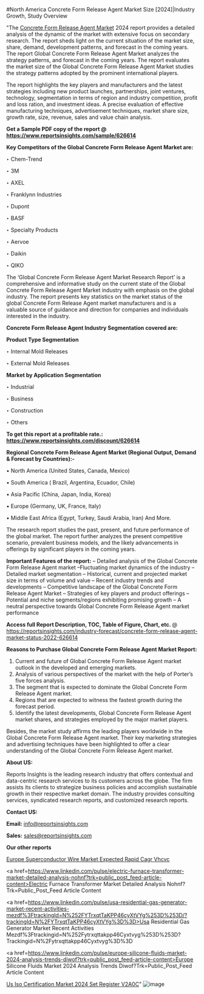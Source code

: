 #North America Concrete Form Release Agent Market Size [2024]|Industry Growth, Study Overview

"The <a href=https://www.reportsinsights.com/sample/626614>Concrete Form Release Agent Market</a> 2024 report provides a detailed analysis of the dynamic of the market with extensive focus on secondary research. The report sheds light on the current situation of the market size, share, demand, development patterns, and forecast in the coming years. The report Global Concrete Form Release Agent Market analyzes the strategy patterns, and forecast in the coming years. The report evaluates the market size of the Global Concrete Form Release Agent Market studies the strategy patterns adopted by the prominent international players.

The report highlights the key players and manufacturers and the latest strategies including new product launches, partnerships, joint ventures, technology, segmentation in terms of region and industry competition, profit and loss ration, and investment ideas. A precise evaluation of effective manufacturing techniques, advertisement techniques, market share size, growth rate, size, revenue, sales and value chain analysis.

<strong>Get a Sample PDF copy of the report @ <a href=https://www.reportsinsights.com/sample/626614 style=color:#0000ff;>https://www.reportsinsights.com/sample/626614</a></strong>

<strong>Key Competitors of the Global Concrete Form Release Agent Market are:</strong>

‣ Chem-Trend

‣ 3M

‣ AXEL

‣ Franklynn Industries

‣ Dupont

‣ BASF

‣ Specialty Products

‣ Aervoe

‣ Daikin

‣ QIKO

The ‘Global Concrete Form Release Agent Market Research Report’ is a comprehensive and informative study on the current state of the Global Concrete Form Release Agent Market industry with emphasis on the global industry. The report presents key statistics on the market status of the global Concrete Form Release Agent market manufacturers and is a valuable source of guidance and direction for companies and individuals interested in the industry.

<strong>Concrete Form Release Agent Industry Segmentation covered are:</strong>

<strong>Product Type Segmentation</strong>

‣    Internal Mold Releases

‣ External Mold Releases

<strong>Market by Application Segmentation</strong>

‣   Industrial

‣ Business

‣ Construction

‣ Others

<strong>To get this report at a profitable rate.: <a href=https://www.reportsinsights.com/discount/626614 style=color:#0000ff;>https://www.reportsinsights.com/discount/626614</a></strong>

<strong>Regional Concrete Form Release Agent Market (Regional Output, Demand &amp; Forecast by Countries):-</strong>

• North America (United States, Canada, Mexico)

• South America ( Brazil, Argentina, Ecuador, Chile)

• Asia Pacific (China, Japan, India, Korea)

• Europe (Germany, UK, France, Italy)

• Middle East Africa (Egypt, Turkey, Saudi Arabia, Iran) And More.

The research report studies the past, present, and future performance of the global market. The report further analyzes the present competitive scenario, prevalent business models, and the likely advancements in offerings by significant players in the coming years.

<strong>Important Features of the report:</strong>
– Detailed analysis of the Global Concrete Form Release Agent market
–Fluctuating market dynamics of the industry
–Detailed market segmentation
– Historical, current and projected market size in terms of volume and value
– Recent industry trends and developments
– Competitive landscape of the Global Concrete Form Release Agent Market
– Strategies of key players and product offerings
– Potential and niche segments/regions exhibiting promising growth
– A neutral perspective towards Global Concrete Form Release Agent market performance

<strong>Access full Report Description, TOC, Table of Figure, Chart, etc. </strong>@   <a href=https://reportsinsights.com/industry-forecast/concrete-form-release-agent-market-status-2022-626614 style=color:#0000ff;>https://reportsinsights.com/industry-forecast/concrete-form-release-agent-market-status-2022-626614</a>

<strong>Reasons to Purchase Global Concrete Form Release Agent Market Report:</strong>
1. Current and future of Global Concrete Form Release Agent market outlook in the developed and emerging markets.
2. Analysis of various perspectives of the market with the help of Porter’s five forces analysis.
3. The segment that is expected to dominate the Global Concrete Form Release Agent market.
4. Regions that are expected to witness the fastest growth during the forecast period.
5. Identify the latest developments, Global Concrete Form Release Agent market shares, and strategies employed by the major market players.

Besides, the market study affirms the leading players worldwide in the Global Concrete Form Release Agent market. Their key marketing strategies and advertising techniques have been highlighted to offer a clear understanding of the Global Concrete Form Release Agent market.

<strong><strong>About US</strong>:</strong>

Reports Insights is the leading research industry that offers contextual and data-centric research services to its customers across the globe. The firm assists its clients to strategize business policies and accomplish sustainable growth in their respective market domain. The industry provides consulting services, syndicated research reports, and customized research reports.

<strong>Contact US:</strong>

<p class=><b>Email:</b> <a href=mailto:info@reportsinsights.com>info@reportsinsights.com</a></p>
<p class=><b>Sales:</b> <a href=mailto:sales@reportsinsights.com>sales@reportsinsights.com</a></p>

<strong>Our other reports</strong>

<a href=https://www.linkedin.com/pulse/europe-superconductor-wire-market-expected-rapid-cagr-vhcvc/>Europe Superconductor Wire Market Expected Rapid Cagr Vhcvc</a>

<a href=https://www.linkedin.com/pulse/electric-furnace-transformer-market-detailed-analysis-nohnf?trk=public_post_feed-article-content>Electric Furnace Transformer Market Detailed Analysis Nohnf?Trk=Public_Post_Feed Article Content</a>

<a href=https://www.linkedin.com/pulse/usa-residential-gas-generator-market-recent-activities-mezdf%3FtrackingId=N%252FYTrxqtTaKPP46cyXtVYg%253D%253D/?trackingId=N%2FYTrxqtTaKPP46cyXtVYg%3D%3D>Usa Residential Gas Generator Market Recent Activities Mezdf%3Ftrackingid=N%252Fytrxqttakpp46Cyxtvyg%253D%253D?Trackingid=N%2Fytrxqttakpp46Cyxtvyg%3D%3D</a>

<a href=https://www.linkedin.com/pulse/europe-silicone-fluids-market-2024-analysis-trends-diwof?trk=public_post_feed-article-content>Europe Silicone Fluids Market 2024 Analysis Trends Diwof?Trk=Public_Post_Feed Article Content</a>

<a href=https://www.linkedin.com/pulse/us-iso-certification-market-2024-set-register-v2a0c/>Us Iso Certification Market 2024 Set Register V2A0C</a>"
![image](https://github.com/aakesh123242/RIMarket/assets/158431203/250be833-aaa8-4957-9990-2aa9b6321769)
